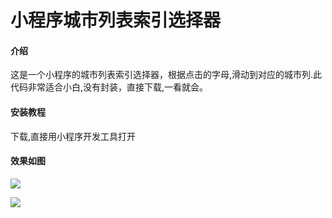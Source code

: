 # 小程序城市列表索引选择器

#### 介绍
这是一个小程序的城市列表索引选择器，根据点击的字母,滑动到对应的城市列.此代码非常适合小白,没有封装，直接下载,一看就会。


#### 安装教程

下载,直接用小程序开发工具打开

#### 效果如图

![](C:\Users\admin.DESKTOP-A74CM2R\Desktop\微信图片_20191102171458.png)

![](C:\Users\admin.DESKTOP-A74CM2R\Desktop\微信图片_20191102171505.png)

